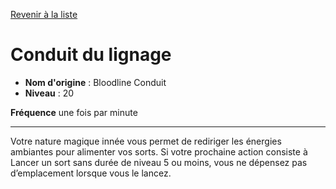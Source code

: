 [Revenir à la liste](..)

# Conduit du lignage

 * **Nom d'origine** : Bloodline Conduit
 * **Niveau** : 20


<p><strong>Fréquence</strong> une fois par minute</p>
<hr>
<p>Votre nature magique innée vous permet de rediriger les énergies ambiantes pour alimenter vos sorts. Si votre prochaine action consiste à Lancer un sort sans durée de niveau 5 ou moins, vous ne dépensez pas d’emplacement lorsque vous le lancez.</p>